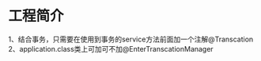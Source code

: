 # 工程简介

1、结合事务，只需要在使用到事务的service方法前面加一个注解@Transcation\
2、application.class类上可加可不加@EnterTranscationManager

